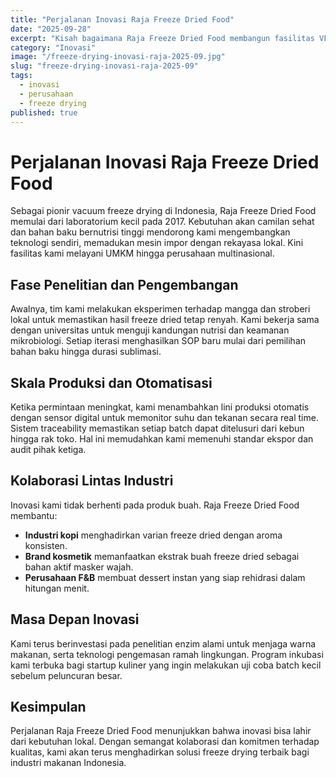 ```yaml
---
title: "Perjalanan Inovasi Raja Freeze Dried Food"
date: "2025-09-28"
excerpt: "Kisah bagaimana Raja Freeze Dried Food membangun fasilitas VFD pertama di Indonesia, mengembangkan standar operasional, dan menumbuhkan kolaborasi dengan berbagai industri."
category: "Inovasi"
image: "/freeze-drying-inovasi-raja-2025-09.jpg"
slug: "freeze-drying-inovasi-raja-2025-09"
tags:
  - inovasi
  - perusahaan
  - freeze drying
published: true
---
```


# Perjalanan Inovasi Raja Freeze Dried Food

Sebagai pionir vacuum freeze drying di Indonesia, Raja Freeze Dried Food memulai dari laboratorium kecil pada 2017. Kebutuhan akan camilan sehat dan bahan baku bernutrisi tinggi mendorong kami mengembangkan teknologi sendiri, memadukan mesin impor dengan rekayasa lokal. Kini fasilitas kami melayani UMKM hingga perusahaan multinasional.

## Fase Penelitian dan Pengembangan

Awalnya, tim kami melakukan eksperimen terhadap mangga dan stroberi lokal untuk memastikan hasil freeze dried tetap renyah. Kami bekerja sama dengan universitas untuk menguji kandungan nutrisi dan keamanan mikrobiologi. Setiap iterasi menghasilkan SOP baru mulai dari pemilihan bahan baku hingga durasi sublimasi.

## Skala Produksi dan Otomatisasi

Ketika permintaan meningkat, kami menambahkan lini produksi otomatis dengan sensor digital untuk memonitor suhu dan tekanan secara real time. Sistem traceability memastikan setiap batch dapat ditelusuri dari kebun hingga rak toko. Hal ini memudahkan kami memenuhi standar ekspor dan audit pihak ketiga.

## Kolaborasi Lintas Industri

Inovasi kami tidak berhenti pada produk buah. Raja Freeze Dried Food membantu:

- **Industri kopi** menghadirkan varian freeze dried dengan aroma konsisten.
- **Brand kosmetik** memanfaatkan ekstrak buah freeze dried sebagai bahan aktif masker wajah.
- **Perusahaan F&B** membuat dessert instan yang siap rehidrasi dalam hitungan menit.

## Masa Depan Inovasi

Kami terus berinvestasi pada penelitian enzim alami untuk menjaga warna makanan, serta teknologi pengemasan ramah lingkungan. Program inkubasi kami terbuka bagi startup kuliner yang ingin melakukan uji coba batch kecil sebelum peluncuran besar.

## Kesimpulan

Perjalanan Raja Freeze Dried Food menunjukkan bahwa inovasi bisa lahir dari kebutuhan lokal. Dengan semangat kolaborasi dan komitmen terhadap kualitas, kami akan terus menghadirkan solusi freeze drying terbaik bagi industri makanan Indonesia.
